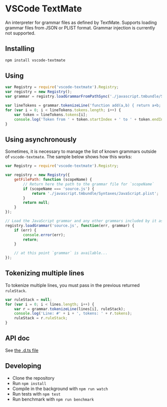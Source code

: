 # VSCode TextMate

An interpreter for grammar files as defined by TextMate. Supports loading grammar files from JSON or PLIST format. Grammar injection is currently not supported.

## Installing

```sh
npm install vscode-textmate
```

## Using

```javascript
var Registry = require('vscode-textmate').Registry;
var registry = new Registry();
var grammar = registry.loadGrammarFromPathSync('./javascript.tmbundle/Syntaxes/JavaScript.plist');

var lineTokens = grammar.tokenizeLine('function add(a,b) { return a+b; }');
for (var i = 0; i < lineTokens.tokens.length; i++) {
	var token = lineTokens.tokens[i];
	console.log('Token from ' + token.startIndex + ' to ' + token.endIndex + ' with scopes ' + token.scopes);
}
```

## Using asynchronously

Sometimes, it is necessary to manage the list of known grammars outside of `vscode-textmate`. The sample below shows how this works:

```javascript
var Registry = require('vscode-textmate').Registry;

var registry = new Registry({
	getFilePath: function (scopeName) {
		// Return here the path to the grammar file for `scopeName`
		if (scopeName === 'source.js') {
			return './javascript.tmbundle/Syntaxes/JavaScript.plist';
		}
		return null;
	}
});

// Load the JavaScript grammar and any other grammars included by it async.
registry.loadGrammar('source.js', function(err, grammar) {
	if (err) {
		console.error(err);
		return;
	}

	// at this point `grammar` is available...
});

```

## Tokenizing multiple lines

To tokenize multiple lines, you must pass in the previous returned `ruleStack`.

```javascript
var ruleStack = null;
for (var i = 0; i < lines.length; i++) {
	var r = grammar.tokenizeLine(lines[i], ruleStack);
	console.log('Line: #' + i + ', tokens: ' + r.tokens);
	ruleStack = r.ruleStack;
}
```

## API doc

See [the .d.ts file](./src/typings/main.d.ts)

## Developing

* Clone the repository
* Run `npm install`
* Compile in the background with `npm run watch`
* Run tests with `npm test`
* Run benchmark with `npm run benchmark`
